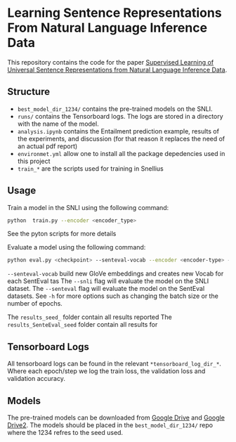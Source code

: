 # Learning Sentence Representations From Natural Language Inference Data

This repository contains the code for the paper [Supervised Learning of Universal Sentence Representations from Natural Language Inference Data](https://arxiv.org/abs/1705.02364).

## Structure
* `best_model_dir_1234/` contains the pre-trained models on the SNLI.
* `runs/` contains the Tensorboard logs. The logs are stored in a directory with the name of the model.
* `analysis.ipynb` contains the Entailment prediction example, results of the experiments, and discussion (for that reason it replaces the need of an actual pdf report)
* `environmet.yml` allow one to install all the package depedencies used in this project
* `train_*` are the scripts used for training in Snellius



## Usage

Train a model in the SNLI using the following command:

```bash
python  train.py --encoder <encoder_type>
```
See the pyton scripts for more details

Evaluate a model using the following command:

```bash
python eval.py <checkpoint> --senteval-vocab --encoder <encoder-type> --snli --senteval
```
`--senteval-vocab` build new GloVe embeddings and creates new Vocab for each SentEval tas 
The `--snli` flag will evaluate the model on the SNLI dataset. The `--senteval` flag will evaluate the model on the SentEval datasets. See `-h` for more options such as changing the batch size or the number of epochs.

The `results_seed_` folder contain all results reported
The `results_SenteEval_seed` folder contain all results for 

## Tensorboard Logs

All tensorboard logs can be found in the relevant `*tensorboard_log_dir_*`. Where each epoch/step we log the train loss, the validation loss and validation accuracy.

## Models

The pre-trained models can be downloaded from [Google Drive](https://drive.google.com/drive/folders/1qP0iZBFZ3855miHVPoVx6xKDtfmLZhtB?usp=sharing) and [Google Drive2](https://drive.google.com/drive/folders/1ZeBUxiXtoE-RRYdJtJxlGc2GVrpfzn3I?usp=sharing). The models should be placed in the `best_model_dir_1234/` repo where the 1234 refres to the seed used.